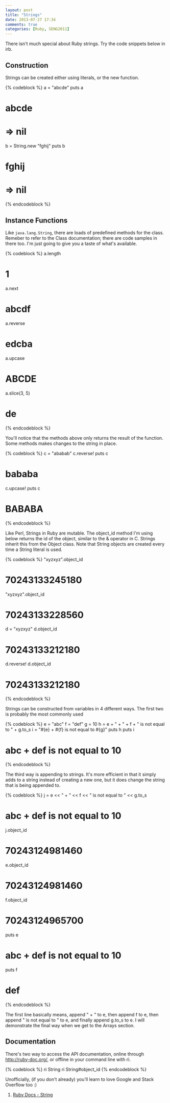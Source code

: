 ```yaml
---
layout: post
title: "Strings"
date: 2013-07-27 17:34
comments: true
categories: [Ruby, SENG2011]
---
```


There isn't much special about Ruby strings. Try the code snippets below in irb.

## Construction

Strings can be created either using literals, or the new function.

{% codeblock %}
a = "abcde"
puts a
# abcde
# => nil

b = String.new "fghij"
puts b
# fghij
# => nil
{% endcodeblock %}

## Instance Functions

Like ```java.lang.String```, there are loads of predefined methods for the class. Remeber to refer to the Class documentation; there are code samples in there too. I'm just going to give you a taste of what's available.

{% codeblock %}
a.length
# 1
a.next
# abcdf
a.reverse
# edcba
a.upcase
# ABCDE
a.slice(3, 5)
# de
{% endcodeblock %}

You'll notice that the methods above only returns the result of the function. Some methods makes changes to the string in place.

{% codeblock %}
c = "ababab"
c.reverse!
puts c
# bababa

c.upcase!
puts c
# BABABA
{% endcodeblock %}

Like Perl, Strings in Ruby are mutable. The object_id method I'm using below returns the id of the object, similar to the & operator in C. Strings inherit this from the Object class. Note that String objects are created every time a String literal is used.

{% codeblock %}
"xyzxyz".object_id
# 70243133245180
"xyzxyz".object_id
# 70243133228560

d = "xyzxyz"
d.object_id
# 70243133212180
d.reverse!
d.object_id
# 70243133212180
{% endcodeblock %}

Strings can be constructed from variables in 4 different ways. The first two is probably the most commonly used

{% codeblock %}
e = "abc"
f = "def"
g = 10
h = e + " + " + f + " is not equal to " + g.to_s
i = "#{e} + #{f} is not equal to #{g}"
puts h
puts i
# abc + def is not equal to 10
{% endcodeblock %}

The third way is appending to strings. It's more efficient in that it simply adds to a string instead of creating a new one, but it does change the string that is being appended to.

{% codeblock %}
j = e << " + " << f << " is not equal to " << g.to_s
# abc + def is not equal to 10

j.object_id
# 70243124981460
e.object_id
# 70243124981460
f.object_id
# 70243124965700

puts e
# abc + def is not equal to 10
puts f
# def
{% endcodeblock %}

The first line basically means, append " + " to e, then append f to e, then append " is not equal to " to e, and finally append g.to_s to e. I will demonstrate the final way when we get to the Arrays section.

## Documentation

There's two way to access the API documentation, online through http://ruby-doc.org/, or offline in your command line with ri.

{% codeblock %}
ri String
ri String#object_id
{% endcodeblock %}

Unofficially, (if you don't already) you'll learn to love Google and Stack Overflow too :)

1. [Ruby Docs - String][1]

  [1]: http://ruby-doc.org/core-2.0/String.html